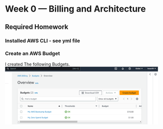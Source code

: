 # Week 0 — Billing and Architecture

## Required Homework

### Installed AWS CLI - see yml file

### Create an AWS Budget

I created The following Budgets.
![Image of The Budget Alarm I Created](assets/budget-alarm.png) 
